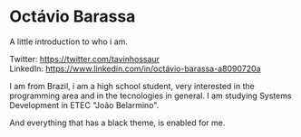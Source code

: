 # Octávio Barassa
A little introduction to who i am.

Twitter: https://twitter.com/tavinhossaur  
LinkedIn: https://www.linkedin.com/in/octávio-barassa-a8090720a

I am from Brazil, i am a high school student, very interested in the programming area and in the tecnologies in general.
I am studying Systems Development in ETEC "João Belarmino".

And everything that has a black theme, is enabled for me.
